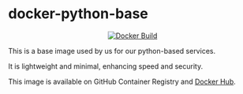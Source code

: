 # docker-python-base

<p align="center">
  <a href="https://github.com/DivideProjects/docker-python-base/actions/workflows/ci.yml"><img src="https://github.com/DivideProjects/docker-python-base/actions/workflows/ci.yml/badge.svg" alt="Docker Build"></a>
</p>

This is a base image used by us for our python-based services.

It is lightweight and minimal, enhancing speed and security.

This image is available on GitHub Container Registry and [Docker Hub](https://hub.docker.com/r/divideprojects/docker-python-base).
